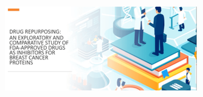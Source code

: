[![Watch the video](https://raw.githubusercontent.com/kelhills/hackbio-cancer-internship/main/Project_Phase_Proposal_Presentation/thumbnail2.png)](https://raw.githubusercontent.com/kelhills/hackbio-cancer-internship/main/Project_Phase_Proposal_Presentation/Hackolite2.mp4)

